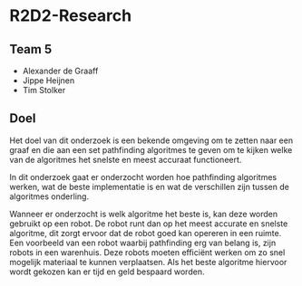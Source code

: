 # R2D2-Research

## Team 5
  - Alexander de Graaff
  - Jippe Heijnen
  - Tim Stolker

## Doel
Het doel van dit onderzoek is een bekende omgeving om te zetten naar een graaf en die aan een set pathfinding algoritmes te geven om te kijken welke van de algoritmes het snelste en meest accuraat functioneert.

In dit onderzoek gaat er onderzocht worden hoe pathfinding algoritmes werken, wat de beste implementatie is en wat de verschillen zijn tussen de algoritmes onderling.

Wanneer er onderzocht is welk algoritme het beste is, kan deze worden gebruikt op een robot. De robot runt dan op het meest accurate en snelste algoritme, dit zorgt ervoor dat de robot goed kan opereren in een ruimte. Een voorbeeld van een robot waarbij pathfinding erg van belang is, zijn robots in een warenhuis. Deze robots moeten efficiënt werken om zo snel mogelijk materiaal te kunnen verplaatsen. Als het beste algoritme hiervoor wordt gekozen kan er tijd en geld bespaard worden.

